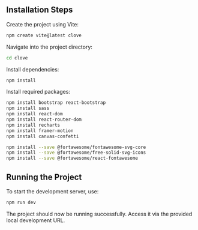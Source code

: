 ## Installation Steps

Create the project using Vite:

```bash
npm create vite@latest clove
```

Navigate into the project directory:

```bash
cd clove
```

Install dependencies:
```bash
npm install
```

Install required packages:
```bash
npm install bootstrap react-bootstrap
npm install sass
npm install react-dom
npm install react-router-dom
npm install recharts
npm install framer-motion
npm install canvas-confetti

npm install --save @fortawesome/fontawesome-svg-core
npm install --save @fortawesome/free-solid-svg-icons
npm install --save @fortawesome/react-fontawesome
```

## Running the Project

To start the development server, use:
```bash
npm run dev
```

The project should now be running successfully. Access it via the provided local development URL.
